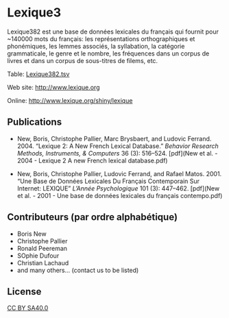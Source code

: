 # Lexique3 #

Lexique382 est une base de données lexicales du français qui fournit pour ~140000 mots du français: les représentations orthographiques et phonémiques, les lemmes associés, la syllabation, la catégorie grammaticale, le genre et le nombre, les fréquences dans un corpus de livres et dans un corpus de sous-titres de filems, etc. 

Table: [Lexique382.tsv](http://www.lexique.org/databases/Lexique382/Lexique382.tsv)

Web site: <http://www.lexique.org>

Online: <http://www.lexique.org/shiny/lexique>

## Publications ##

* New, Boris, Christophe Pallier, Marc Brysbaert, and Ludovic Ferrand. 2004. “Lexique 2: A New French Lexical Database.” _Behavior Research Methods, Instruments, & Computers_ 36 (3): 516–524. [pdf](New et al. - 2004 - Lexique 2 A new French lexical database.pdf)


* New, Boris, Christophe Pallier, Ludovic Ferrand, and Rafael Matos. 2001. “Une Base de Données Lexicales Du Français Contemporain Sur Internet: LEXIQUE” _L’Année Psychologique_ 101 (3): 447–462. [pdf](New et al. - 2001 - Une base de données lexicales du français contempo.pdf)

## Contributeurs (par ordre alphabétique) ##

- Boris New
- Christophe Pallier
- Ronald Peereman
- SOphie Dufour
- Christian Lachaud
- and many others... (contact us to be listed)

## License ##

[CC BY SA40.0](LICENSE-CC-BY-SA4.0.txt)
